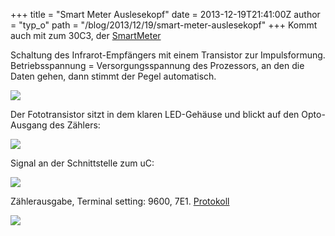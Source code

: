 +++
title = "Smart Meter Auslesekopf"
date = 2013-12-19T21:41:00Z
author = "typ_o"
path = "/blog/2013/12/19/smart-meter-auslesekopf"
+++
Kommt auch mit zum 30C3, der
[SmartMeter](http://wiki.volkszaehler.org/basics)  
  
Schaltung des Infrarot-Empfängers mit einem Transistor zur
Impulsformung. Betriebsspannung = Versorgungsspannung des Prozessors, an
den die Daten gehen, dann stimmt der Pegel automatisch.  
  
![](https://flipdot.org/blog/uploads/smeter01.jpg)  
  
Der Fototransistor sitzt in dem klaren LED-Gehäuse und blickt auf den
Opto-Ausgang des Zählers:  
  
![](https://flipdot.org/blog/uploads/smeter04.jpg)  
  
Signal an der Schnittstelle zum uC:  
  
![](https://flipdot.org/blog/uploads/smeter03.jpg)  
  
Zählerausgabe, Terminal setting: 9600, 7E1.
[Protokoll](http://wiki.volkszaehler.org/software/obis)  
  
![](https://flipdot.org/blog/uploads/smeter02.jpg)
